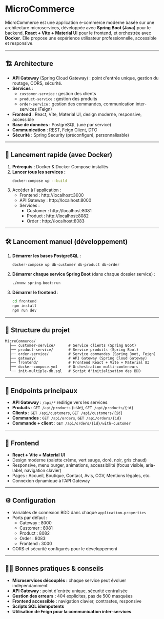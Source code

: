 # MicroCommerce

MicroCommerce est une application e-commerce moderne basée sur une architecture microservices, développée avec **Spring Boot (Java)** pour le backend, **React + Vite + Material UI** pour le frontend, et orchestrée avec **Docker**. Elle propose une expérience utilisateur professionnelle, accessible et responsive.

---

## 🏗️ Architecture

- **API Gateway** (Spring Cloud Gateway) : point d'entrée unique, gestion du routage, CORS, sécurité.
- **Services** :
  - `customer-service` : gestion des clients
  - `product-service` : gestion des produits
  - `order-service` : gestion des commandes, communication inter-services (Feign)
- **Frontend** : React, Vite, Material UI, design moderne, responsive, accessible
- **Base de données** : PostgreSQL (une par service)
- **Communication** : REST, Feign Client, DTO
- **Sécurité** : Spring Security (préconfiguré, personnalisable)

---

## 🚀 Lancement rapide (avec Docker)

1. **Prérequis** : Docker & Docker Compose installés
2. **Lancer tous les services** :
   ```sh
   docker-compose up --build
   ```
3. Accéder à l'application :
   - Frontend : http://localhost:3000
   - API Gateway : http://localhost:8000
   - Services :
     - Customer : http://localhost:8081
     - Product : http://localhost:8082
     - Order : http://localhost:8083

---

## 🛠️ Lancement manuel (développement)

1. **Démarrer les bases PostgreSQL** :
   ```sh
   docker-compose up db-customer db-product db-order
   ```
2. **Démarrer chaque service Spring Boot** (dans chaque dossier service) :
   ```sh
   ./mvnw spring-boot:run
   ```
3. **Démarrer le frontend** :
   ```sh
   cd frontend
   npm install
   npm run dev
   ```

---

## 📁 Structure du projet

```
MicroCommerce/
  ├── customer-service/      # Service clients (Spring Boot)
  ├── product-service/       # Service produits (Spring Boot)
  ├── order-service/         # Service commandes (Spring Boot, Feign)
  ├── gateway/               # API Gateway (Spring Cloud Gateway)
  ├── frontend/              # Frontend React + Vite + Material UI
  ├── docker-compose.yml     # Orchestration multi-conteneurs
  └── init-multiple-db.sql   # Script d'initialisation des BDD
```

---

## 🔗 Endpoints principaux

- **API Gateway** : `/api/*` redirige vers les services
- **Produits** : `GET /api/products` (liste), `GET /api/products/{id}`
- **Clients** : `GET /api/customers`, `GET /api/customers/{id}`
- **Commandes** : `GET /api/orders`, `GET /api/orders/{id}`
- **Commande + client** : `GET /api/orders/{id}/with-customer`

---

## 🎨 Frontend

- **React + Vite + Material UI**
- Design moderne (palette crème, vert sauge, doré, noir, gris chaud)
- Responsive, menu burger, animations, accessibilité (focus visible, aria-label, navigation clavier)
- Pages : Accueil, Boutique, Contact, Avis, CGV, Mentions légales, etc.
- Connexion dynamique à l'API Gateway

---

## ⚙️ Configuration

- Variables de connexion BDD dans chaque `application.properties`
- Ports par défaut :
  - Gateway : 8000
  - Customer : 8081
  - Product : 8082
  - Order : 8083
  - Frontend : 3000
- CORS et sécurité configurés pour le développement

---

## 🧑‍💻 Bonnes pratiques & conseils

- **Microservices découplés** : chaque service peut évoluer indépendamment
- **API Gateway** : point d'entrée unique, sécurité centralisée
- **Gestion des erreurs** : 404 explicites, pas de 500 masquées
- **Frontend accessible** : navigation clavier, contrastes, responsive
- **Scripts SQL idempotents**
- **Utilisation de Feign pour la communication inter-services**
